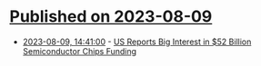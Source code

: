 # [Published on 2023-08-09](index.md)

* [2023-08-09, 14:41:00](https://news.slashdot.org/story/23/08/09/1432245/us-reports-big-interest-in-52-billion-semiconductor-chips-funding?utm_source=rss1.0mainlinkanon&utm_medium=feed) - [US Reports Big Interest in $52 Billion Semiconductor Chips Funding](https://news.slashdot.org/story/23/08/09/1432245/us-reports-big-interest-in-52-billion-semiconductor-chips-funding?utm_source=rss1.0mainlinkanon&utm_medium=feed)

